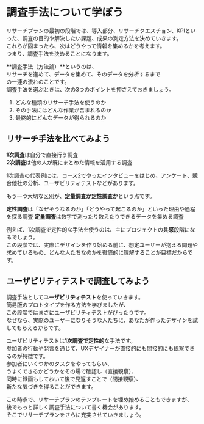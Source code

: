 # 調査手法について学ぼう

リサーチプランの最初の段階では、導入部分、リサーチクエスチョン、KPIといった、調査の目的や解決したい課題、成果の測定方法を決めていきます。  
これらが固まったら、次はどうやって情報を集めるかを考えます。  
つまり、調査手法を決めることになります。

**調査手法（方法論）**というのは、  
リサーチを進めて、データを集めて、そのデータを分析するまで  
の一連の流れのことです。  
調査手法を選ぶときは、次の3つのポイントを押さえておきましょう。
1. どんな種類のリサーチ手法を使うのか
2. その手法にはどんな作業が含まれるのか
3. 最終的にどんなデータが得られるのか

## リサーチ手法を比べてみよう

**1次調査**は自分で直接行う調査  
**2次調査**は他の人が既にまとめた情報を活用する調査

1次調査の代表例には、コース2でやったインタビューをはじめ、アンケート、競合他社の分析、ユーザビリティテストなどがあります。

もう一つ大切な区別が、**定量調査か定性調査か**という点です。  

**定性調査**は「なぜそうなるのか」「どうやって起こるのか」といった理由や過程を探る調査
**定量調査**は数字で測ったり数えたりできるデータを集める調査  

例えば、1次調査で定性的な手法を使うのは、主にプロジェクトの**共感**段階になるでしょう。  
この段階では、実際にデザインを作り始める前に、想定ユーザーが抱える問題や求めているもの、どんな人たちなのかを徹底的に理解することが目標だからです。

## ユーザビリティテストで調査してみよう
調査手法として**ユーザビリティテスト**を使っていきます。  
簡易版のプロトタイプを作る方法を学びましたが、  
この段階ではまさにユーザビリティテストがぴったりです。  
なぜなら、実際のユーザーになりそうな人たちに、あなたが作ったデザインを試してもらえるからです。

ユーザビリティテストは**1次調査で定性的**な手法です。  
参加者の行動や発言を通じて、UXデザイナーが直接的にも間接的にも観察できるのが特徴です。  
参加者にいくつかのタスクをやってもらい、  
うまくできるかどうかをその場で確認し（直接観察）、  
同時に録画もしておいて後で見返すことで（間接観察）、  
新たな気づきを得ることができます。

この時点で、リサーチプランのテンプレートを埋め始めることもできますが、  
後でもっと詳しく調査手法について書く機会があります。  
そこでリサーチプランをさらに充実させていきましょう。  
